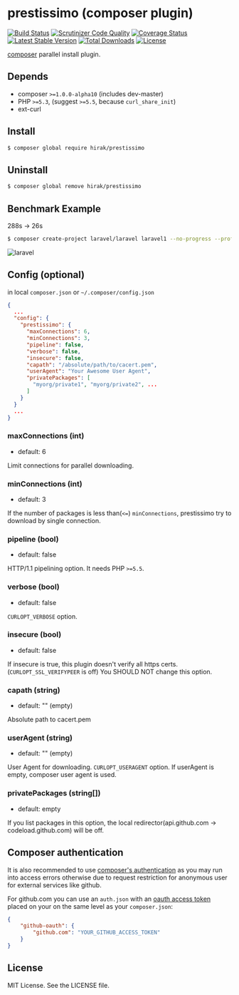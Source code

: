 prestissimo (composer plugin)
=================================

[![Build Status](https://travis-ci.org/hirak/prestissimo.svg?branch=master)](https://travis-ci.org/hirak/prestissimo)
[![Scrutinizer Code Quality](https://scrutinizer-ci.com/g/hirak/prestissimo/badges/quality-score.png?b=master)](https://scrutinizer-ci.com/g/hirak/prestissimo/?branch=master)
[![Coverage Status](https://coveralls.io/repos/github/hirak/prestissimo/badge.svg?branch=master)](https://coveralls.io/github/hirak/prestissimo?branch=master)
[![Latest Stable Version](https://poser.pugx.org/hirak/prestissimo/v/stable)](https://packagist.org/packages/hirak/prestissimo)
[![Total Downloads](https://poser.pugx.org/hirak/prestissimo/downloads)](https://packagist.org/packages/hirak/prestissimo)
[![License](https://poser.pugx.org/hirak/prestissimo/license)](https://packagist.org/packages/hirak/prestissimo)

[composer](https://getcomposer.org) parallel install plugin.


## Depends

- composer `>=1.0.0-alpha10` (includes dev-master)
- PHP `>=5.3`, (suggest `>=5.5`, because `curl_share_init`)
- ext-curl

## Install

```bash
$ composer global require hirak/prestissimo
```


## Uninstall

```bash
$ composer global remove hirak/prestissimo
```

## Benchmark Example

288s -> 26s

```bash
$ composer create-project laravel/laravel laravel1 --no-progress --profile --prefer-dist
```

![laravel](https://cloud.githubusercontent.com/assets/835251/12534815/55071302-c2ad-11e5-96a4-72e2c8744d5f.gif)

## Config (optional)

in local `composer.json` or `~/.composer/config.json`

```json
{
  ...
  "config": {
    "prestissimo": {
      "maxConnections": 6,
      "minConnections": 3,
      "pipeline": false,
      "verbose": false,
      "insecure": false,
      "capath": "/absolute/path/to/cacert.pem",
      "userAgent": "Your Awesome User Agent",
      "privatePackages": [
        "myorg/private1", "myorg/private2", ...
      ]
    }
  }
  ...
}
```

### maxConnections (int)
* default: 6

Limit connections for parallel downloading.

### minConnections (int)
* default: 3

If the number of packages is less than(`<=`) `minConnections`, prestissimo try to download by single connection.


### pipeline (bool)
* default: false

HTTP/1.1 pipelining option. It needs PHP `>=5.5`.

### verbose (bool)
* default: false

`CURLOPT_VERBOSE` option.


### insecure (bool)
* default: false

If insecure is true, this plugin doesn't verify all https certs. (`CURLOPT_SSL_VERIFYPEER` is off)
You SHOULD NOT change this option.

### capath (string)
* default: "" (empty)

Absolute path to cacert.pem

### userAgent (string)
* default: "" (empty)

User Agent for downloading. `CURLOPT_USERAGENT` option.
If userAgent is empty, composer user agent is used.

### privatePackages (string[])
* default: empty

If you list packages in this option, the local redirector(api.github.com -> codeload.github.com) will be off.

## Composer authentication

It is also recommended to use [composer's authentication](https://getcomposer.org/doc/articles/troubleshooting.md#api-rate-limit-and-oauth-tokens)
as you may run into access errors otherwise due to request restriction for anonymous user for external services like github.

For github.com you can use an `auth.json` with an [oauth access token](https://help.github.com/articles/creating-an-access-token-for-command-line-use/) placed on your on the same level as your `composer.json`:

```json
{
    "github-oauth": {
        "github.com": "YOUR_GITHUB_ACCESS_TOKEN"
    }
}
```

## License

MIT License. See the LICENSE file.
